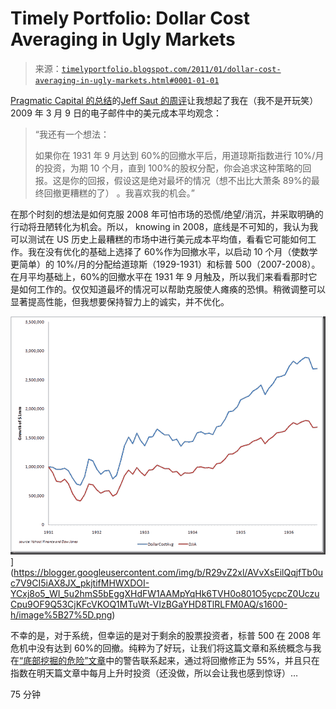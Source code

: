 <!--yml

类别：未分类

日期：2024-05-18 15:24:35

-->

# Timely Portfolio: Dollar Cost Averaging in Ugly Markets

> 来源：[`timelyportfolio.blogspot.com/2011/01/dollar-cost-averaging-in-ugly-markets.html#0001-01-01`](http://timelyportfolio.blogspot.com/2011/01/dollar-cost-averaging-in-ugly-markets.html#0001-01-01)

[Pragmatic Capital 的总结](http://pragcap.com/deep-thoughts-by-jeff-saut)的[Jeff Saut 的周评](http://www.raymondjames.com/inv_strat.htm)让我想起了我在（我不是开玩笑）2009 年 3 月 9 日的电子邮件中的美元成本平均观念：

> “我还有一个想法：
> 
> 如果你在 1931 年 9 月达到 60%的回撤水平后，用道琼斯指数进行 10%/月的投资，为期 10 个月，直到 100%的股权分配，你会追求这种策略的回报。这是你的回报，假设这是绝对最坏的情况（想不出比大萧条 89%的最终回撤更糟糕的了） 。我喜欢我的机会。”

在那个时刻的想法是如何克服 2008 年可怕市场的恐慌/绝望/消沉，并采取明确的行动将丑陋转化为机会。所以， knowing in 2008，底线是不可知的，我认为我可以测试在 US 历史上最糟糕的市场中进行美元成本平均值，看看它可能如何工作。我在没有优化的基础上选择了 60%作为回撤水平，以启动 10 个月（使数学更简单）的 10%/月的分配给道琼斯（1929-1931）和标普 500（2007-2008）。在月平均基础上，60%的回撤水平在 1931 年 9 月触及，所以我们来看看那时它是如何工作的。仅仅知道最坏的情况可以帮助克服使人瘫痪的恐惧。稍微调整可以显著提高性能，但我想要保持智力上的诚实，并不优化。

![image](img/360a591e45ccb3573ba946d0138fd4b3.png "image")](https://blogger.googleusercontent.com/img/b/R29vZ2xl/AVvXsEilQqjfTb0uc7V9CI5iAX8JX_pkjtifMHWXDOI-YCxj8o5_WI_5u2hmS5bEggXHdFW1AAMpYqHk6TVH0o801O5ycpcZ0UczuCpu9OF9Q53CjKFcVKOQ1MTuWt-VIzBGaYHD8TlRLFM0AQ/s1600-h/image%5B27%5D.png)

不幸的是，对于系统，但幸运的是对于剩余的股票投资者，标普 500 在 2008 年危机中没有达到 60%的回撤。纯粹为了好玩，让我们将这篇文章和系统概念与我在[“底部挖掘的危险”文章](http://timelyportfolio.blogspot.com/2011/01/perils-of-bottom-picking.html)中的警告联系起来，通过将回撤修正为 55%，并且只在指数在明天篇文章中每月上升时投资（还没做，所以会让我也感到惊讶）…

75 分钟
